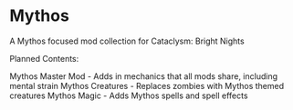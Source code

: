 # Mythos
A Mythos focused mod collection for Cataclysm: Bright Nights

Planned Contents:

Mythos Master Mod - Adds in mechanics that all mods share, including mental strain
Mythos Creatures - Replaces zombies with Mythos themed creatures
Mythos Magic - Adds Mythos spells and spell effects
